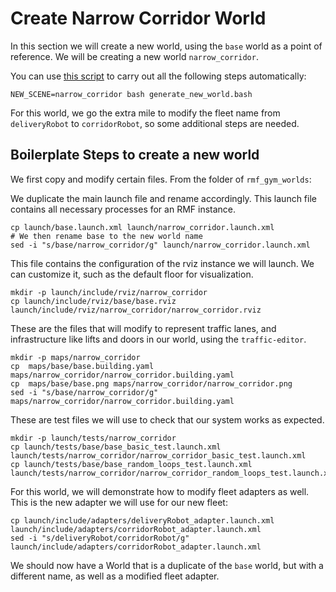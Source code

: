 # Create Narrow Corridor World

In this section we will create a new world, using the `base` world as a point of reference. We will be creating a new world `narrow_corridor`.

You can use [this script](/rmf_gym_worlds/docs/generate_new_world.bash) to carry out all the following steps automatically:

```
NEW_SCENE=narrow_corridor bash generate_new_world.bash
```

For this world, we go the extra mile to modify the fleet name from `deliveryRobot` to `corridorRobot`, so some additional steps are needed.

## Boilerplate Steps to create a new world
We first copy and modify certain files. From the folder of `rmf_gym_worlds`:

We duplicate the main launch file and rename accordingly. This launch file contains all necessary processes for an RMF instance.
```
cp launch/base.launch.xml launch/narrow_corridor.launch.xml
# We then rename base to the new world name
sed -i "s/base/narrow_corridor/g" launch/narrow_corridor.launch.xml
```

This file contains the configuration of the rviz instance we will launch. We can customize it, such as the default floor for visualization.
```
mkdir -p launch/include/rviz/narrow_corridor
cp launch/include/rviz/base/base.rviz launch/include/rviz/narrow_corridor/narrow_corridor.rviz
```

These are the files that will modify to represent traffic lanes, and infrastructure like lifts and doors in our world, using the `traffic-editor`.
```
mkdir -p maps/narrow_corridor
cp  maps/base/base.building.yaml maps/narrow_corridor/narrow_corridor.building.yaml
cp  maps/base/base.png maps/narrow_corridor/narrow_corridor.png
sed -i "s/base/narrow_corridor/g" maps/narrow_corridor/narrow_corridor.building.yaml
```

These are test files we will use to check that our system works as expected.
```
mkdir -p launch/tests/narrow_corridor
cp launch/tests/base/base_basic_test.launch.xml launch/tests/narrow_corridor/narrow_corridor_basic_test.launch.xml
cp launch/tests/base/base_random_loops_test.launch.xml launch/tests/narrow_corridor/narrow_corridor_random_loops_test.launch.xml
```

For this world, we will demonstrate how to modify fleet adapters as well.  This is the new adapter we will use for our new fleet:
```
cp launch/include/adapters/deliveryRobot_adapter.launch.xml launch/include/adapters/corridorRobot_adapter.launch.xml
sed -i "s/deliveryRobot/corridorRobot/g" launch/include/adapters/corridorRobot_adapter.launch.xml
```

We should now have a World that is a duplicate of the `base` world, but with a different name, as well as a modified fleet adapter.

